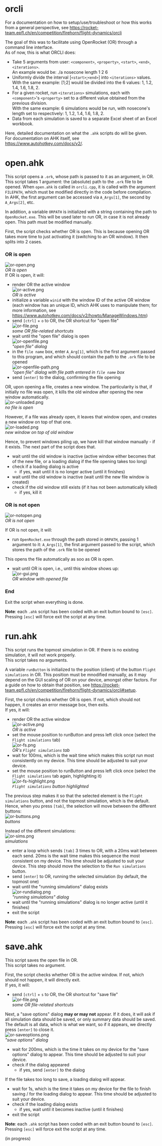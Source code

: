 # orcli
For a documentation on how to setup/use/troubleshoot or how this works from a general perspective, see https://rocket-team.epfl.ch/en/competition/firehorn/flight-dynamics/orcli

The goal of this was to facilitate using OpenRocket (OR) through a command line interface.  
As of now, this is what ORCLI does:
- Take 5 arguments from user: `<component>`, `<property>`, `<start>`, `<end>`, `<iterations>`.  
An example would be: ./a nosecone length 1 2 6
- Uniformly divide the interval [`<start>`;`<end>`] into `<iterations>` values.  
With the same example: [1;2] would be divided into the 6 values: 1, 1.2, 1.4, 1.6, 1.8, 2.
- For a given rocket, run `<iterations>` simulations, each with `<component>`'s `<property>` set to a different value obtained from the previous division.  
With the same example: 6 simulations would be run, with nosecone's length set to respectively: 1, 1.2, 1.4, 1.6, 1.8, 2.
- Data from each simulation is saved to a separate Excel sheet of an Excel workbook.

Here, detailed documentation on what the `.ahk` scripts do will be given.  
For documentation on AHK itself, see https://www.autohotkey.com/docs/v2/.

# open.ahk
This script opens a `.ork`, whose path is passed to it as an argument, in OR.  
This script takes 1 argument: the (absolute) path to the `.ork` file to be opened. When `open.ahk` is called in `orcli.cpp`, it is called with the argument `FILEPATH`, which must be modified directly in the code before compilation.  
In AHK, the first argument can be accessed via `A_Args[1]`, the second by `A_Args[2]`, etc.

In addition, a variable `ORPATH` is initialized with a string containing the path to `OpenRocket.exe`. This will be used later to run OR, in case it is not already open. This path must be modified manually.

First, the script checks whether OR is open. This is because opening OR takes more time to just activating it (switching to an OR window). It then splits into 2 cases.
### OR is open  
![or-open.png](./images/or-open.png)  
*OR is open*  
If OR is open, it will:
- render OR the active window  
![or-active.png](./images/or-active.png)  
*OR is active*
- initialize a variable `winid` with the window ID of the active OR window (each window has an unique ID, which AHK uses to manipulate them; for more information, see https://www.autohotkey.com/docs/v2/howto/ManageWindows.htm)
- send `[ctrl]` + `o` to OR, the OR shortcut for "open file"  
![or-file.png](./images/or-file.png)  
*some OR file-related shortcuts*
- wait until the "open file" dialog is open  
![or-openfile.png](./images/or-openfile.png)  
*"open file" dialog*
- in the `file name` box, enter `A_Arg[1]`, which is the first argument passed to this program, and which should contain the path to the `.ork` file to be opened  
![or-openfile-path.png](./images/or-openfile-path.png)  
*"open file" dialog with file path entered in `file name` box*
- send `[enter]` to the dialog, confirming the file opening

OR, upon opening a file, creates a new window. The particularity is that, if initially no file was open, it kills the old window after opening the new window automatically.  
![or-unloaded.png](./images/or-unloaded.png)  
*no file is open*

However, if a file was already open, it leaves that window open, and creates a new window on top of that one.  
![or-loaded.png](./images/or-loaded.png)  
*new window on top of old window*

Hence, to prevent windows piling up, we have kill that window manually - if it exists. The next part of the script does that.

- wait until the old window is inactive (active window either becomes that of the new file, or a loading dialog if the file opening takes too long)
- check if a loading dialog is active
  - if yes, wait until it is no longer active (until it finishes)
- wait until the old window is inactive (wait until the new file window is created)
- check if the old window still exists (if it has not been automatically killed)
  - if yes, kill it

### OR is not open
![or-notopen.png](./images/or-notopen.png)  
*OR is not open*

If OR is not open, it will:
- run `OpenRocket.exe` through the path stored in `ORPATH`, passing 1 argument to it: `A_Args[1]`, the first argument passed to the script, which stores the path of the `.ork` file to be opened

This opens the file automatically as soo as OR is open.

- wait until OR is open, i.e., until this window shows up:  
![or-gui.png](./images/or-gui.png)  
*OR window with opened file*

### End
Exit the script when everything is done.

**Note**: each `.ahk` script has been coded with an exit button bound to `[esc]`. Pressing `[esc]` will force exit the script at any time.

# run.ahk
This script runs the topmost simulation in OR. If there is no existing simulation, it will not work properly.  
This script takes no arguments.

A variable `runButton` is initialized to the position (client) of the button `Flight simulations` in OR. This position must be mnodified manually, as it may depend on the GUI scaling of OR on your device, amongst other factors. For a guide on how to obtain that position, see https://rocket-team.epfl.ch/en/competition/firehorn/flight-dynamics/orcli#setup.

First, the script checks whether OR is open. If not, which should not happen, it creates an error message box, then exits.  
If yes, it will:
- render OR the active window  
![or-active.png](./images/or-active.png)  
*OR is active*
- set the mouse position to runButton and press left click once (select the `Flight simulations` tab)  
![or-fs.png](./images/or-fs.png)  
*OR's `Flight simulations` tab*
- wait for 100ms, which is the wait time which makes this script run most consistently on my device. This time should be adjusted to suit your device.
- set the mouse position to runButton and press left click once (select the `Flight simulations` tab again, highlighting it)  
![or-fs-highlight.png](./images/or-fs-highlight.png)  
*`Flight simulations` button highlighted*

The previous step makes it so that the selected element is the `Flight simulations` button, and not the topmost simulation, which is the default. Hence, when you press `[tab]`, the selection will move between the different buttons:  
![or-buttons.png](./images/or-buttons.png)  
*buttons*

Instead of the different simulations:  
![or-sims.png](./images/or-sims.png)  
*simulations*

- enter a loop which sends `[tab]` 3 times to OR, with a 20ms wait between each send. 20ms is the wait time makes this sequence the most consistent on my device. This time should be adjusted to suit your device. This step should move the selection to the `Run simulations` button.
- send `[enter]` to OR, running the selected simulation (by default, the topmost one)
- wait until the "running simulations" dialog exists  
![or-rundialog.png](./images/or-rundialog.png)  
*"running simulations" dialog*
- wait until the "running simulations" dialog is no longer active (until it finishes)
- exit the script

**Note**: each `.ahk` script has been coded with an exit button bound to `[esc]`. Pressing `[esc]` will force exit the script at any time.

# save.ahk
This script saves the open file in OR.  
This script takes no argument.

First, the script checks whether OR is the active window. If not, which should not happen, it will directly exit.  
If yes, it will:
- send `[ctrl]` + `s` to OR, the OR shortcut for "save file"  
![or-file.png](./images/or-file.png)  
*some OR file-related shortcuts*

Next, a "save options" dialog **may or may not** appear. If it does, it will ask if all simulation data should be saved, or only summary data should be saved. The default is all data, which is what we want, so if it appears, we directly press `[enter]` to close it.  
![or-saveoptions.png](./images/or-saveoptions.png)  
*"save options" dialog*

- wait for 200ms, which is the time it takes on my device for the "save options" dialog to appear. This time should be adjusted to suit your device.
- check if the dialog appeared
  - if yes, send `[enter]` to the dialog
 
If the file takes too long to save, a loading dialog will appear.

- wait for 1s, which is the time it takes on my device for the file to finish saving / for the loading dialog to appear. This time should be adjusted to suit your device.
- check if the loading dialog exists
  - if yes, wait until it becomes inactive (until it finishes)
- exit the script

**Note**: each `.ahk` script has been coded with an exit button bound to `[esc]`. Pressing `[esc]` will force exit the script at any time.


(in progress)
